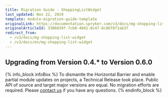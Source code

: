```yaml
---
title: Migration Guide - ShoppingListWidget
last_updated: Nov 22, 2019
template: module-migration-guide-template
originalLink: https://documentation.spryker.com/v3/docs/mg-shopping-list-widget
originalArticleId: 3306039f-7cb0-4041-8c47-8c86f071ab37
redirect_from:
  - /v3/docs/mg-shopping-list-widget
  - /v3/docs/en/mg-shopping-list-widget
---
```


## Upgrading from Version 0.4.* to Version 0.6.0

{% info_block infoBox %}
To dismantle the Horizontal Barrier and enable partial module updates on projects, a Technical Release took place. Public API of source and target major versions are equal. No migration efforts are required. Please [contact us](https://spryker.com/en/support/) if you have any questions.
{% endinfo_block %}
